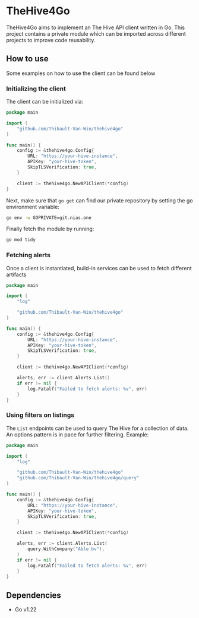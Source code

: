 # TheHive4Go

TheHive4Go aims to implement an The Hive API client written in Go. This project contains a private module which can be imported across different projects to improve code reusability.

## How to use

Some examples on how to use the client can be found below

### Initializing the client

The client can be initialized via:

```go
package main

import (
    "github.com/Thibault-Van-Win/thehive4go"
)

func main() {
    config := &thehive4go.Config{
        URL: "https://your-hive-instance",
        APIKey: "your-hive-token",
        SkipTLSVerification: true,
    }

    client := thehive4go.NewAPIClient(*config)
}
```

Next, make sure that `go get` can find our private repository by setting the go environment variable:

```sh
go env -w GOPRIVATE=git.nias.one
```

Finally fetch the module by running:

```sh
go mod tidy
```

### Fetching alerts

Once a client is instantiated, build-in services can be used to fetch different artifacts

```go
package main

import (
    "log"

    "github.com/Thibault-Van-Win/thehive4go"
)

func main() {
    config := &thehive4go.Config{
        URL: "https://your-hive-instance",
        APIKey: "your-hive-token",
        SkipTLSVerification: true,
    }

    client := thehive4go.NewAPIClient(*config)

    alerts, err := client.Alerts.List()
    if err != nil {
        log.Fatalf("Failed to fetch alerts: %v", err)
    }
}
```

### Using filters on listings

The `List` endpoints can be used to query The Hive for a collection of data. An options pattern is in pace for further filtering. Example:

```go
package main

import (
    "log"

    "github.com/Thibault-Van-Win/thehive4go"
    "github.com/Thibault-Van-Win/thehive4go/query"
)

func main() {
    config := &thehive4go.Config{
        URL: "https://your-hive-instance",
        APIKey: "your-hive-token",
        SkipTLSVerification: true,
    }

    client := thehive4go.NewAPIClient(*config)

    alerts, err := client.Alerts.List(
        query.WithCompany("Able bv"),
    )
    if err != nil {
        log.Fatalf("Failed to fetch alerts: %v", err)
    }
}
```

## Dependencies

- Go v1.22
